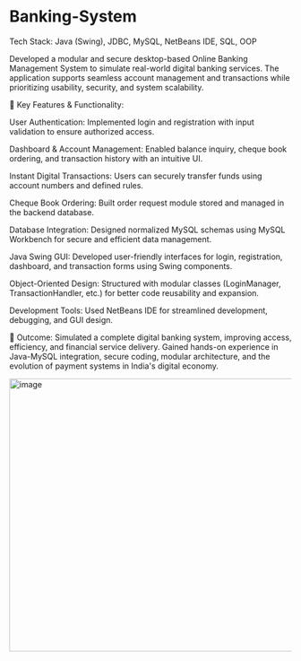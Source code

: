 # Banking-System
Tech Stack: Java (Swing), JDBC, MySQL, NetBeans IDE, SQL, OOP

Developed a modular and secure desktop-based Online Banking Management System to simulate real-world digital banking services. The application supports seamless account management and transactions while prioritizing usability, security, and system scalability.

🔧 Key Features & Functionality:

User Authentication:
Implemented login and registration with input validation to ensure authorized access.

Dashboard & Account Management:
Enabled balance inquiry, cheque book ordering, and transaction history with an intuitive UI.

Instant Digital Transactions:
Users can securely transfer funds using account numbers and defined rules.

Cheque Book Ordering:
Built order request module stored and managed in the backend database.

Database Integration:
Designed normalized MySQL schemas using MySQL Workbench for secure and efficient data management.

Java Swing GUI:
Developed user-friendly interfaces for login, registration, dashboard, and transaction forms using Swing components.

Object-Oriented Design:
Structured with modular classes (LoginManager, TransactionHandler, etc.) for better code reusability and expansion.

Development Tools:
Used NetBeans IDE for streamlined development, debugging, and GUI design.

📌 Outcome:
Simulated a complete digital banking system, improving access, efficiency, and financial service delivery. Gained hands-on experience in Java-MySQL integration, secure coding, modular architecture, and the evolution of payment systems in India's digital economy.

<img width="757" height="487" alt="image" src="https://github.com/user-attachments/assets/ec690f9f-7e3b-4782-a038-0b47b1d99af0" />

